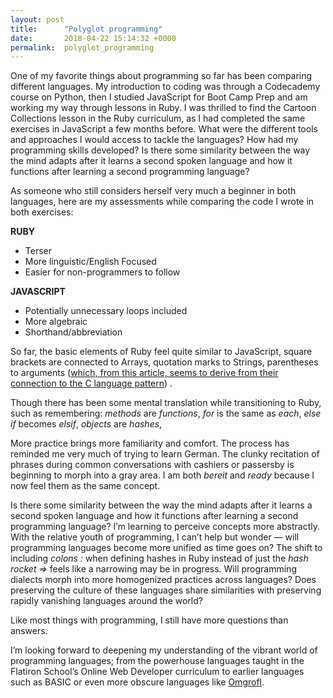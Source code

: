 ```yaml
---
layout: post
title:      "Polyglot programming"
date:       2018-04-22 15:14:32 +0000
permalink:  polyglot_programming
---
```



One of my favorite things about programming so far has been comparing different languages. My introduction to coding was through a Codecademy course on Python, then I studied JavaScript for Boot Camp Prep and am working my way through lessons in Ruby. I was thrilled to find the Cartoon Collections lesson in the Ruby curriculum, as I had completed the same exercises in JavaScript a few months before. What were the different tools and approaches I would access to tackle the languages? How had my programming skills developed? Is there some similarity between the way the mind adapts after it learns a second spoken language and how it functions after learning a second programming language? 

As someone who still considers herself very much a beginner in both languages, here are my assessments while comparing the code I wrote in both exercises:

**RUBY**
- Terser
- More linguistic/English Focused
- Easier for non-programmers to follow

**JAVASCRIPT**
- Potentially unnecessary loops included
- More algebraic
- Shorthand/abbreviation 

So far, the basic elements of Ruby feel quite similar to JavaScript, square brackets are connected to Arrays, quotation marks to Strings, parentheses to arguments ([which, from this article, seems to derive from their connection to the C language pattern](http://www.gavilan.edu/csis/languages/parentheses.html)) .  

Though there has been some mental translation while transitioning to Ruby, such as remembering: 
*methods* are *functions*,
*for* is the same as *each*,
*else if* becomes *elsif*,
*objects* are *hashes*,

More practice brings more familiarity and comfort. The process has reminded me very much of trying to learn German. The clunky recitation of phrases during common conversations with cashiers or passersby is beginning to morph into a gray area. I am both *bereit* and *ready* because I now feel them as the same concept. 

Is there some similarity between the way the mind adapts after it learns a second spoken language and how it functions after learning a second programming language? I’m learning to perceive concepts more abstractly. With the relative youth of programming, I can’t help but wonder — will programming languages become more unified as time goes on? The shift to including *colons :* when defining hashes in Ruby instead of just the *hash rocket =>* feels like a narrowing may be in progress. Will programming dialects morph into more homogenized practices across languages? Does preserving the culture of these languages share similarities with preserving rapidly vanishing languages around the world?

Like most things with programming, I still have more questions than answers.

I’m looking forward to deepening my understanding of the vibrant world of programming languages; from the powerhouse languages taught in the Flatiron School’s Online Web Developer curriculum to earlier languages such as BASIC or even more obscure languages like [Omgrofl](https://esolangs.org/wiki/Omgrofl). 
